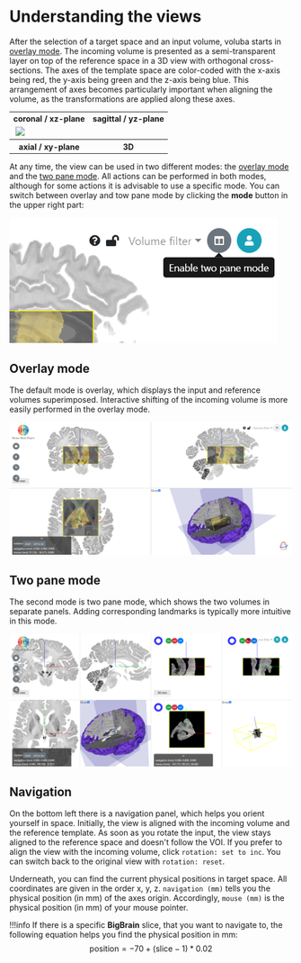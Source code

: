 # Understanding the views

After the selection of a target space and an input volume, voluba starts in [overlay mode](#overlay-mode). The incoming volume is presented as a semi-transparent layer on top of the reference space in a 3D view with orthogonal cross-sections. The axes of the template space are color-coded with the x-axis being red, the y-axis being green and the z-axis being blue. This arrangement of axes becomes particularly important when aligning the volume, as the transformations are applied along these axes.

<table>
    <ttop>
        <tr>
            <th>coronal / xz-plane</th>
            <th>sagittal / yz-plane</th>
        </tr>
    </ttop>
    <ttop>
        <tr>
            <td colspan=2> &nbsp;<img src="../images/overlay_mode.png"></td>
        </tr>
    </ttop>
	<tbottom>
        <tr>
            <th>axial / xy-plane</th>
            <th>3D</th>
        </tr>
    </tbottom>
</table>

At any time, the view can be used in two different modes: the [overlay mode](#overlay-mode) and the [two pane mode](#two-pane-mode). All actions can be performed in both modes, although for some actions it is advisable to use a specific mode. You can switch between overlay and tow pane mode by clicking the **mode** button in the upper right part:

![snippet](images/mode.png)

## Overlay mode

The default mode is overlay, which displays the input and reference volumes superimposed. Interactive shifting of the incoming volume is more easily performed in the overlay mode.

![screenshot](images/overlay_mode.png)

## Two pane mode

The second mode is two pane mode, which shows the two volumes in separate panels. Adding corresponding landmarks is typically more intuitive in this mode.

![screenshot](images/two_pane_mode.png)

## Navigation

On the bottom left there is a navigation panel, which helps you orient yourself in space. Initially, the view is aligned with the incoming volume and the reference template. As soon as you rotate the input, the view stays aligned to the reference space and doesn't follow the VOI. If you prefer to align the view with the incoming volume, click `rotation: set to inc`. You can switch back to the original view with `rotation: reset`.

Underneath, you can find the current physical positions in target space. All coordinates are given in the order x, y, z. `navigation (mm)` tells you the physical position (in mm) of the axes origin. Accordingly, `mouse (mm)` is the physical position (in mm) of your mouse pointer.

!!!info
    If there is a specific **BigBrain** slice, that you want to navigate to, the following equation helps you find the physical position in mm:
    $$\text{position} = -70 + (\text{slice}-1) * 0.02$$